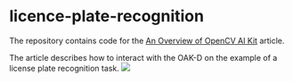 # licence-plate-recognition
The repository contains code for the [An Overview of OpenCV AI Kit](https://medium.com/@danya.kosmin/an-overview-of-opencv-ai-kit-7702575dbb31) article. 

The article describes how to interact with the OAK-D on the example of a license plate recognition task.
![](https://miro.medium.com/max/1400/0*ZrJ6vKJucfqt_OwU)
